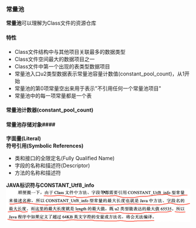 ### 常量池

**常量池**可以理解为Class文件的资源仓库

#### 特性 ####
* Class文件结构中与其他项目关联最多的数据类型
* Class文件空间最大的数据项目之一
* Class文件中第一个出现的表类型数据项目
* 常量池入口u2类型数据表示常量池容量计数值\(constant\_pool\_count\)，从1开始
* 常量池的第0项常量空出来用于表示"不引用任何一个常量池项目"
* 常量池中的每一项常量都是一个表

#### 常量池计数器(constant_pool_count) #### 

 

#### 常量池存储对象####

**字面量\(Literal\)**  
**符号引用\(Symbolic References\)**

* 类和接口的全限定名\(Fully Qualified Name\)
* 字段的名称和描述符\(Descriptor\)
* 方法的名称和描述符

**JAVA标识符与CONSTANT\_Utf8\_info**  
![](/assets/201708030029.png)

